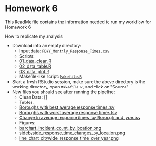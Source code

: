 Homework 6
=========

This ReadMe file contains the information needed to run my workflow for [Homework 6](http://www.stat.ubc.ca/~jenny/STAT545A/hw06_puttingAllTogether.html).

How to replicate my analysis:

  * Download into an empty directory:
    - Input data: [`FDNY_Monthly_Response_Times.csv`](https://github.com/ZDaly/Homework6/blob/master/FDNY_Monthly_Response_Times.csv)
    - Scripts: 
     - [01_data_clean.R](https://github.com/ZDaly/Homework6/blob/master/01_data_clean.R)
     - [02_data_table.R](https://github.com/ZDaly/Homework6/blob/master/02_data_table.R)
     - [03_data_plot.R](https://github.com/ZDaly/Homework6/blob/master/03_data_plot.R)
    - Makefile-like script: [`Makefile.R`](https://github.com/ZDaly/Homework6/blob/master/makefile.r)
  * Start a fresh RStudio session, make sure the above directory is the working directory, open `Makefile.R`, and click on "Source".
  * New files you should see after running the pipeline:
    - Clean Data: []
    - Tables:
     - [Boroughs with best average response times.tsv](https://github.com/ZDaly/Homework6/blob/master/Boroughs%20with%20best%20average%20response%20times.tsv)
     - [Boroughs with worst average response times.tsv](https://github.com/ZDaly/Homework6/blob/master/Boroughs%20with%20worst%20average%20response%20times.tsv)
     - [Change in average response times, by Borough and type.tsv](https://github.com/ZDaly/Homework6/blob/master/Change%20in%20average%20response%20times%2C%20by%20Borough%20and%20type.tsv)
    - Figures:
     - [barchart_incident_count_by_location.png](https://github.com/ZDaly/Homework6/blob/master/barchart_incident_count_by_location.png)
     - [sidebyside_response_time_changes_by_location.png](https://github.com/ZDaly/Homework6/blob/master/sidebyside_response_time_changes_by_location.png)
     - [line_chart_citywide_response_time_over_year.png](https://github.com/ZDaly/Homework6/blob/master/line_chart_citywide_response_time_over_year.png)
